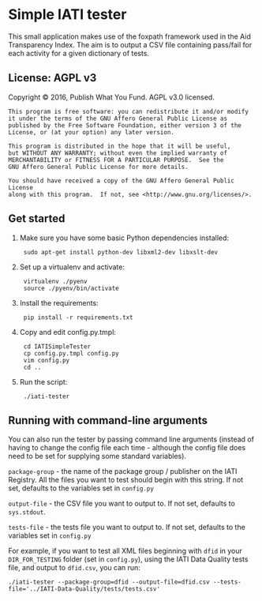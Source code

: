 # Simple IATI tester

This small application makes use of the foxpath framework used in the
Aid Transparency Index. The aim is to output a CSV file containing pass/fail
for each activity for a given dictionary of tests.

## License: AGPL v3

Copyright © 2016, Publish What You Fund. AGPL v3.0 licensed.

    This program is free software: you can redistribute it and/or modify
    it under the terms of the GNU Affero General Public License as
    published by the Free Software Foundation, either version 3 of the
    License, or (at your option) any later version.

    This program is distributed in the hope that it will be useful,
    but WITHOUT ANY WARRANTY; without even the implied warranty of
    MERCHANTABILITY or FITNESS FOR A PARTICULAR PURPOSE.  See the
    GNU Affero General Public License for more details.

    You should have received a copy of the GNU Affero General Public License
    along with this program.  If not, see <http://www.gnu.org/licenses/>.

## Get started

1. Make sure you have some basic Python dependencies installed:

        sudo apt-get install python-dev libxml2-dev libxslt-dev

2. Set up a virtualenv and activate:

        virtualenv ./pyenv
        source ./pyenv/bin/activate

3. Install the requirements:

        pip install -r requirements.txt

4. Copy and edit config.py.tmpl:

        cd IATISimpleTester
        cp config.py.tmpl config.py
        vim config.py
        cd ..

5. Run the script:

        ./iati-tester

## Running with command-line arguments

You can also run the tester by passing command line arguments (instead of
having to change the config file each time - although the config file does
need to be set for supplying some standard variables).

`package-group` - the name of the package group / publisher on the IATI Registry. All the files you want to test should begin with this string. If not set, defaults to the variables set in `config.py`

`output-file` - the CSV file you want to output to. If not set, defaults to `sys.stdout`.

`tests-file` - the tests file you want to output to. If not set, defaults to the variables set in `config.py`

For example, if you want to test all XML files beginning with `dfid` in your `DIR_FOR_TESTING` folder (set in `config.py`), using the IATI Data Quality tests file, and output to `dfid.csv`, you can run:

    ./iati-tester --package-group=dfid --output-file=dfid.csv --tests-file='../IATI-Data-Quality/tests/tests.csv'

